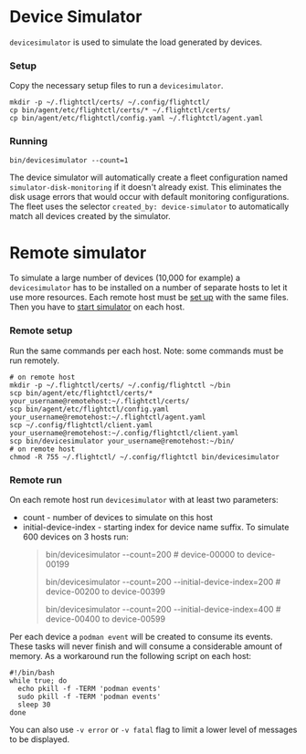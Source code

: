 # Device Simulator

`devicesimulator` is used to simulate the load generated by devices.

### Setup

Copy the necessary setup files to run a `devicesimulator`.

    mkdir -p ~/.flightctl/certs/ ~/.config/flightctl/
    cp bin/agent/etc/flightctl/certs/* ~/.flightctl/certs/
    cp bin/agent/etc/flightctl/config.yaml ~/.flightctl/agent.yaml

### Running

    bin/devicesimulator --count=1

The device simulator will automatically create a fleet configuration named `simulator-disk-monitoring` if it doesn't already exist.
This eliminates the disk usage errors that would occur with default monitoring configurations.
The fleet uses the selector `created_by: device-simulator` to automatically match all devices created by the simulator.

# Remote simulator

To simulate a large number of devices (10,000 for example) a
`devicesimulator` has to be installed on a number of separate hosts to let it use more resources. Each remote host must be [set up](#remote-setup) with the same files. Then you have to [start simulator](#remote-run) on each host.

### Remote setup

Run the same commands per each host. Note: some commands must be run remotely.

    # on remote host
    mkdir -p ~/.flightctl/certs/ ~/.config/flightctl ~/bin
    scp bin/agent/etc/flightctl/certs/* your_username@remotehost:~/.flightctl/certs/
    scp bin/agent/etc/flightctl/config.yaml your_username@remotehost:~/.flightctl/agent.yaml
    scp ~/.config/flightctl/client.yaml your_username@remotehost:~/.config/flightctl/client.yaml
    scp bin/devicesimulator your_username@remotehost:~/bin/
    # on remote host 
    chmod -R 755 ~/.flightctl/ ~/.config/flightctl bin/devicesimulator

### Remote run

On each remote host run `devicesimulator` with at least two parameters:
* count - number of devices to simulate on this host
* initial-device-index - starting index for device name suffix. To simulate 600 devices on 3 hosts run:
    > bin/devicesimulator --count=200 \# device-00000 to device-00199
    > 
    > bin/devicesimulator --count=200 --initial-device-index=200 \# device-00200 to device-00399
    > 
    > bin/devicesimulator --count=200 --initial-device-index=400 \# device-00400 to device-00599
 
Per each device a `podman event` will be created to consume its events. These tasks will never finish and will consume a considerable amount of memory. As a workaround run the following script on each host:

    #!/bin/bash
    while true; do
      echo pkill -f -TERM 'podman events'
      sudo pkill -f -TERM 'podman events'
      sleep 30
    done

You can also use `-v error` or `-v fatal` flag to limit a lower level of messages to be displayed.
